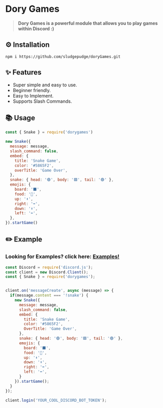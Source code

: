 # Dory Games
> **Dory Games is a powerful module that allows you to play games within Discord :)**

## **⚙️ Installation** 
```
npm i https://github.com/sludgepudge/doryGames.git
```


## **✨ Features**

- Super simple and easy to use.
- Beginner friendly.
- Easy to Implement.
- Supports Slash Commands.

## **📚 Usage**
```js
const { Snake } = require('dorygames')

new Snake({
  message: message,
  slash_command: false,
  embed: {
    title: 'Snake Game',
    color: '#5865F2',
    overTitle: 'Game Over',
  },
  snake: { head: '🟢', body: '🟩', tail: '🟢' },
  emojis: {
    board: '⬛', 
    food: '🍎',
    up: '⬆️', 
    right: '➡️',
    down: '⬇️',
    left: '⬅️',
  },
}).startGame()
```


## **✏️ Example**
### **Looking for Examples? click here:** [**Examples!**](https://discord-gamecord.js.org/docs/gamecord/master/general/welcome)
```js
const Discord = require('discord.js');
const client = new Discord.Client();
const { Snake } = require('dorygames');


client.on('messageCreate', async (message) => {
  if(message.content === '!snake') {
    new Snake({
      message: message,
      slash_command: false,
      embed: {
        title: 'Snake Game',
        color: '#5865F2',
        OverTitle: 'Game Over',
      },
      snake: { head: '🟢', body: '🟩', tail: '🟢' },
      emojis: {
        board: '⬛',
        food: '🍎',
        up: '⬆️', 
        down: '⬇️',
        right: '➡️',
        left: '⬅️',
      }
    }).startGame();
  }
});

client.login('YOUR_COOL_DISCORD_BOT_TOKEN');
```